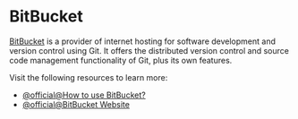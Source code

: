 # BitBucket

[BitBucket](https://bitbucket.com) is a provider of internet hosting for software development and version control using Git. It offers the distributed version control and source code management functionality of Git, plus its own features.

Visit the following resources to learn more:

- [@official@How to use BitBucket?](https://bitbucket.org/product/guides)
- [@official@BitBucket Website](https://bitbucket.com/)
